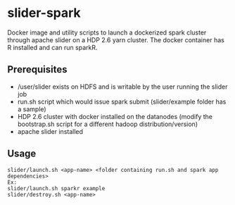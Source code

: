 # slider-spark
Docker image and utility scripts to launch a dockerized spark cluster through apache slider on a HDP 2.6 yarn cluster. The docker container has R installed and can run sparkR.

## Prerequisites
- /user/slider exists on HDFS and is writable by the user running the slider job
- run.sh script which would issue spark submit (slider/example folder has a sample)
- HDP 2.6 cluster with docker installed on the datanodes (modify the bootstrap.sh script for a different hadoop distribution/version)
- apache slider installed

## Usage
```
slider/launch.sh <app-name> <folder containing run.sh and spark app dependencies>
Ex:
slider/launch.sh sparkr example
slider/destroy.sh <app-name>
```
